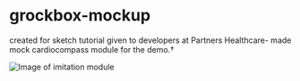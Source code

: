 # grockbox-mockup
created for sketch tutorial given to developers at Partners Healthcare- made mock cardiocompass module for the demo.†

![Image of imitation module](/Users/lesliewilson/codingprojects/partners/grockboxmock/grockbox/src/Components/apple.png)
